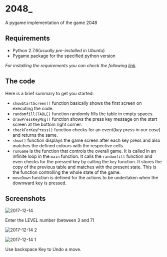 # 2048_
A pygame implementation of the game 2048

## Requirements

* Python 2.7.6(*usually pre-installed in Ubuntu*)
* Pygame package for the specified python version

*For installing the requirements you can check the following [link](https://inventwithpython.com/pygame/chapter1.html).*

## The code

Here is a brief summary to get you started:

* `showStartScreen()` function basically shows the first screen on executing the code. 
* `randomfill(TABLE)` function randomly fills the table in empty spaces.
* `drawPressKeyMsg()` function shows the press key message on the start screen at the bottom right corner.
* `checkForKeyPress()` function checks for an event(*key press in our case*) and returns the same.
* `show()` function displays the game screen after each key press and also matches the defined colours with the respective cells.
* `runGame` is the function that controls the overall game. It is called in an infinite loop in the `main` function. It calls the `randomfill` function and even checks for the pressed key by calling the `key` function. It stores the copy of the previous table and matches with the present state. This is the function controlling the whole state of the game.
* `moveDown` function is defined for the actions to be undertaken when the downward key is pressed.

## Screenshots
![2017-12-14](https://user-images.githubusercontent.com/16771666/33991606-333daa2a-e0f5-11e7-9cf0-885904297f58.png)

Enter the LEVEL number (between 3 and 7)

![2017-12-14 2](https://user-images.githubusercontent.com/16771666/33991601-2cee778a-e0f5-11e7-9f93-639075cc93da.png)

![2017-12-14 1](https://user-images.githubusercontent.com/16771666/33991574-17ce934e-e0f5-11e7-90bc-b2d251e36a59.png)

Use backspace Key to Undo a move.


